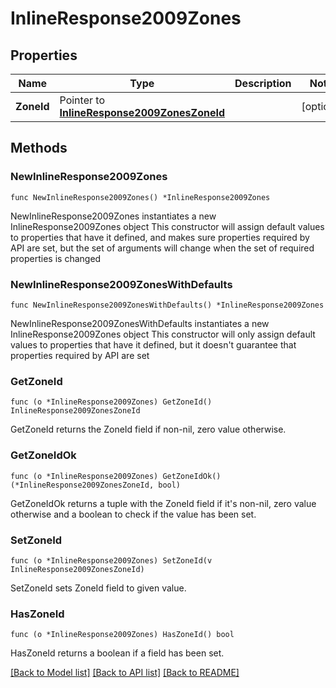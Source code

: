 # InlineResponse2009Zones

## Properties

Name | Type | Description | Notes
------------ | ------------- | ------------- | -------------
**ZoneId** | Pointer to [**InlineResponse2009ZonesZoneId**](InlineResponse2009ZonesZoneId.md) |  | [optional] 

## Methods

### NewInlineResponse2009Zones

`func NewInlineResponse2009Zones() *InlineResponse2009Zones`

NewInlineResponse2009Zones instantiates a new InlineResponse2009Zones object
This constructor will assign default values to properties that have it defined,
and makes sure properties required by API are set, but the set of arguments
will change when the set of required properties is changed

### NewInlineResponse2009ZonesWithDefaults

`func NewInlineResponse2009ZonesWithDefaults() *InlineResponse2009Zones`

NewInlineResponse2009ZonesWithDefaults instantiates a new InlineResponse2009Zones object
This constructor will only assign default values to properties that have it defined,
but it doesn't guarantee that properties required by API are set

### GetZoneId

`func (o *InlineResponse2009Zones) GetZoneId() InlineResponse2009ZonesZoneId`

GetZoneId returns the ZoneId field if non-nil, zero value otherwise.

### GetZoneIdOk

`func (o *InlineResponse2009Zones) GetZoneIdOk() (*InlineResponse2009ZonesZoneId, bool)`

GetZoneIdOk returns a tuple with the ZoneId field if it's non-nil, zero value otherwise
and a boolean to check if the value has been set.

### SetZoneId

`func (o *InlineResponse2009Zones) SetZoneId(v InlineResponse2009ZonesZoneId)`

SetZoneId sets ZoneId field to given value.

### HasZoneId

`func (o *InlineResponse2009Zones) HasZoneId() bool`

HasZoneId returns a boolean if a field has been set.


[[Back to Model list]](../README.md#documentation-for-models) [[Back to API list]](../README.md#documentation-for-api-endpoints) [[Back to README]](../README.md)


